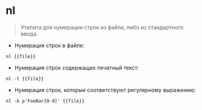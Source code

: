 # nl

> Утилита для нумерации строк из файла, либо из стандартного ввода.

- Нумерация строк в файле:

`nl {{file}}`

- Нумерация строк содержащих печатный текст:

`nl -t {{file}}`

- Нумерация строк, которые соответствуют регулярному выражению:

`nl -b p'FooBar[0-9]' {{file}}`
